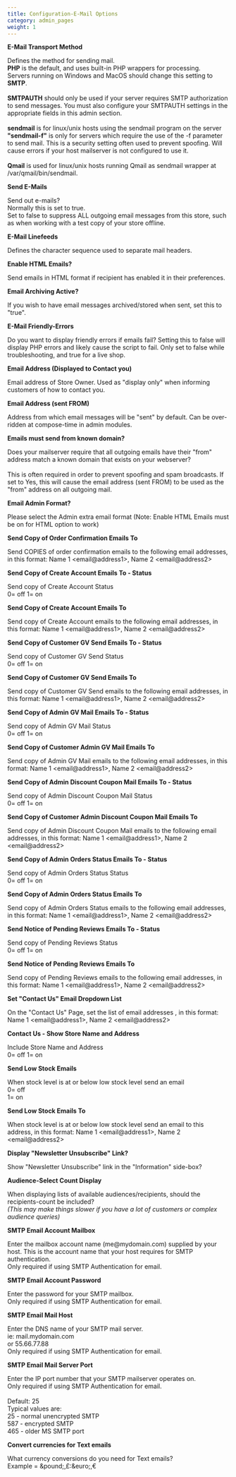 ```yaml
---
title: Configuration-E-Mail Options
category: admin_pages
weight: 1
---
```


<b>E-Mail Transport Method</b>

<div class='indent'>Defines the method for sending mail.<br /><strong>PHP</strong> is the default, and uses built-in PHP wrappers for processing.<br />Servers running on Windows and MacOS should change this setting to <strong>SMTP</strong>.<br /><br /><strong>SMTPAUTH</strong> should only be used if your server requires SMTP authorization to send messages. You must also configure your SMTPAUTH settings in the appropriate fields in this admin section.<br /><br /><strong>sendmail</strong> is for linux/unix hosts using the sendmail program on the server<br /><strong>"sendmail-f"</strong> is only for servers which require the use of the -f parameter to send mail. This is a security setting often used to prevent spoofing. Will cause errors if your host mailserver is not configured to use it.<br /><br /><strong>Qmail</strong> is used for linux/unix hosts running Qmail as sendmail wrapper at /var/qmail/bin/sendmail.</div>


<b>Send E-Mails</b>

<div class='indent'>Send out e-mails?<br>Normally this is set to true.<br>Set to false to suppress ALL outgoing email messages from this store, such as when working with a test copy of your store offline.</div>


<b>E-Mail Linefeeds</b>

<div class='indent'>Defines the character sequence used to separate mail headers.</div>


<b>Enable HTML Emails?</b>

<div class='indent'>Send emails in HTML format if recipient has enabled it in their preferences.</div>


<b>Email Archiving Active?</b>

<div class='indent'>If you wish to have email messages archived/stored when sent, set this to "true".</div>


<b>E-Mail Friendly-Errors</b>

<div class='indent'>Do you want to display friendly errors if emails fail?  Setting this to false will display PHP errors and likely cause the script to fail. Only set to false while troubleshooting, and true for a live shop.</div>


<b>Email Address (Displayed to Contact you)</b>

<div class='indent'>Email address of Store Owner.  Used as "display only" when informing customers of how to contact you.</div>


<b>Email Address (sent FROM)</b>

<div class='indent'>Address from which email messages will be "sent" by default. Can be over-ridden at compose-time in admin modules.</div>


<b>Emails must send from known domain?</b>

<div class='indent'>Does your mailserver require that all outgoing emails have their "from" address match a known domain that exists on your webserver?<br /><br />This is often required in order to prevent spoofing and spam broadcasts.  If set to Yes, this will cause the email address (sent FROM) to be used as the "from" address on all outgoing mail.</div>


<b>Email Admin Format?</b>

<div class='indent'>Please select the Admin extra email format (Note: Enable HTML Emails must be on for HTML option to work)</div>


<b>Send Copy of Order Confirmation Emails To</b>

<div class='indent'>Send COPIES of order confirmation emails to the following email addresses, in this format: Name 1 &lt;email@address1&gt;, Name 2 &lt;email@address2&gt;</div>


<b>Send Copy of Create Account Emails To - Status</b>

<div class='indent'>Send copy of Create Account Status<br />0= off 1= on</div>


<b>Send Copy of Create Account Emails To</b>

<div class='indent'>Send copy of Create Account emails to the following email addresses, in this format: Name 1 &lt;email@address1&gt;, Name 2 &lt;email@address2&gt;</div>


<b>Send Copy of Customer GV Send Emails To - Status</b>

<div class='indent'>Send copy of Customer GV Send Status<br />0= off 1= on</div>


<b>Send Copy of Customer GV Send Emails To</b>

<div class='indent'>Send copy of Customer GV Send emails to the following email addresses, in this format: Name 1 &lt;email@address1&gt;, Name 2 &lt;email@address2&gt;</div>


<b>Send Copy of Admin GV Mail Emails To - Status</b>

<div class='indent'>Send copy of Admin GV Mail Status<br />0= off 1= on</div>


<b>Send Copy of Customer Admin GV Mail Emails To</b>

<div class='indent'>Send copy of Admin GV Mail emails to the following email addresses, in this format: Name 1 &lt;email@address1&gt;, Name 2 &lt;email@address2&gt;</div>


<b>Send Copy of Admin Discount Coupon Mail Emails To - Status</b>

<div class='indent'>Send copy of Admin Discount Coupon Mail Status<br />0= off 1= on</div>


<b>Send Copy of Customer Admin Discount Coupon Mail Emails To</b>

<div class='indent'>Send copy of Admin Discount Coupon Mail emails to the following email addresses, in this format: Name 1 &lt;email@address1&gt;, Name 2 &lt;email@address2&gt;</div>


<b>Send Copy of Admin Orders Status Emails To - Status</b>

<div class='indent'>Send copy of Admin Orders Status Status<br />0= off 1= on</div>


<b>Send Copy of Admin Orders Status Emails To</b>

<div class='indent'>Send copy of Admin Orders Status emails to the following email addresses, in this format: Name 1 &lt;email@address1&gt;, Name 2 &lt;email@address2&gt;</div>


<b>Send Notice of Pending Reviews Emails To - Status</b>

<div class='indent'>Send copy of Pending Reviews Status<br />0= off 1= on</div>


<b>Send Notice of Pending Reviews Emails To</b>

<div class='indent'>Send copy of Pending Reviews emails to the following email addresses, in this format: Name 1 &lt;email@address1&gt;, Name 2 &lt;email@address2&gt;</div>


<b>Set "Contact Us" Email Dropdown List</b>

<div class='indent'>On the "Contact Us" Page, set the list of email addresses , in this format: Name 1 &lt;email@address1&gt;, Name 2 &lt;email@address2&gt;</div>


<b>Contact Us - Show Store Name and Address</b>

<div class='indent'>Include Store Name and Address<br />0= off 1= on</div>


<b>Send Low Stock Emails</b>

<div class='indent'>When stock level is at or below low stock level send an email<br />0= off<br />1= on</div>


<b>Send Low Stock Emails To</b>

<div class='indent'>When stock level is at or below low stock level send an email to this address, in this format: Name 1 &lt;email@address1&gt;, Name 2 &lt;email@address2&gt;</div>


<b>Display "Newsletter Unsubscribe" Link?</b>

<div class='indent'>Show "Newsletter Unsubscribe" link in the "Information" side-box?</div>


<b>Audience-Select Count Display</b>

<div class='indent'>When displaying lists of available audiences/recipients, should the recipients-count be included? <br /><em>(This may make things slower if you have a lot of customers or complex audience queries)</em></div>


<b>SMTP Email Account Mailbox</b>

<div class='indent'>Enter the mailbox account name (me@mydomain.com) supplied by your host. This is the account name that your host requires for SMTP authentication.<br />Only required if using SMTP Authentication for email.</div>


<b>SMTP Email Account Password</b>

<div class='indent'>Enter the password for your SMTP mailbox. <br />Only required if using SMTP Authentication for email.</div>


<b>SMTP Email Mail Host</b>

<div class='indent'>Enter the DNS name of your SMTP mail server.<br />ie: mail.mydomain.com<br />or 55.66.77.88<br />Only required if using SMTP Authentication for email.</div>


<b>SMTP Email Mail Server Port</b>

<div class='indent'>Enter the IP port number that your SMTP mailserver operates on.<br />Only required if using SMTP Authentication for email.<br><br>Default: 25<br>Typical values are:<br>25 - normal unencrypted SMTP<br>587 - encrypted SMTP<br>465 - older MS SMTP port</div>


<b>Convert currencies for Text emails</b>

<div class='indent'>What currency conversions do you need for Text emails?<br />Example = &amp;pound;,&pound;:&amp;euro;,&euro;</div>


